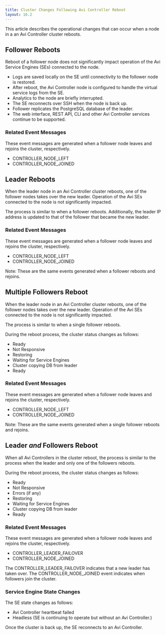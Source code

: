 ```yaml
---
title: Cluster Changes Following Avi Controller Reboot
layout: 16.2
---
```

This article describes the operational changes that can occur when a node in a an Avi Controller cluster reboots.

## Follower Reboots

Reboot of a follower node does not significantly impact operation of the Avi Service Engines (SEs) connected to the node. 

* Logs are saved locally on the SE until connectivity to the follower node is restored.
* After reboot, the Avi Controller node is configured to handle the virtual service logs from the SE.
* Analytics to the node are briefly interrupted.
* The SE reconnects over SSH when the node is back up.
* Follower replicates the PostgreSQL database of the leader.
* The web interface, REST API, CLI and other Avi Controller services continue to be supported. 

### Related Event Messages

These event messages are generated when a follower node leaves and rejoins the cluster, respectively.

* CONTROLLER_NODE_LEFT
* CONTROLLER_NODE_JOINED 

## Leader Reboots

When the leader node in an Avi Controller cluster reboots, one of the follower nodes takes over the new leader. Operation of the Avi SEs connected to the node is not significantly impacted.

The process is similar to when a follower reboots. Additionally, the leader IP address is updated to that of the follower that became the new leader.

### Related Event Messages

These event messages are generated when a follower node leaves and rejoins the cluster, respectively. 

* CONTROLLER_NODE_LEFT
* CONTROLLER_NODE_JOINED 

Note: These are the same events generated when a follower reboots and rejoins. 

## Multiple Followers Reboot

When the leader node in an Avi Controller cluster reboots, one of the follower nodes takes over the new leader. Operation of the Avi SEs connected to the node is not significantly impacted.

The process is similar to when a single follower reboots. 

During the reboot process, the cluster status changes as follows:

* Ready
* Not Responsive
* Restoring
* Waiting for Service Engines
* Cluster copying DB from leader
* Ready 

### Related Event Messages

These event messages are generated when a follower node leaves and rejoins the cluster, respectively. 

* CONTROLLER_NODE_LEFT
* CONTROLLER_NODE_JOINED 

Note: These are the same events generated when a single follower reboots and rejoins. 

## Leader *and* Followers Reboot

When all Avi Controllers in the cluster reboot, the process is similar to the process when the leader and only one of the followers reboots. 

During the reboot process, the cluster status changes as follows:

* Ready
* Not Responsive
* Errors (if any)
* Restoring
* Waiting for Service Engines
* Cluster copying DB from leader
* Ready 

### Related Event Messages

These event messages are generated when a follower node leaves and rejoins the cluster, respectively. 

* CONTROLLER_LEADER_FAILOVER
* CONTROLLER_NODE_JOINED 

The CONTROLLER_LEADER_FAILOVER indicates that a new leader has taken over. The CONTROLLER_NODE_JOINED event indicates when followers join the cluster. 

### Service Engine State Changes

The SE state changes as follows:

* Avi Controller heartbeat failed
* Headless (SE is continuing to operate but without an Avi Controller.) 

Once the cluster is back up, the SE reconnects to an Avi Controller.

